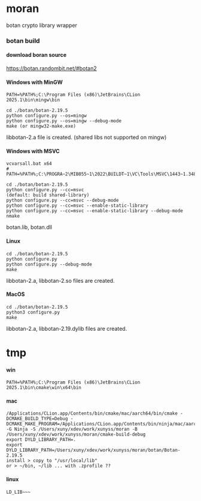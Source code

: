 # moran
botan crypto library wrapper

### botan build
#### download boran source
https://botan.randombit.net/#botan2

#### Windows with MinGW
```
PATH=%PATH%;C:\Program Files (x86)\JetBrains\CLion 2025.1\bin\mingw\bin

cd ./botan/botan-2.19.5
python configure.py --os=mingw
python configure.py --os=mingw --debug-mode
make (or mingw32-make.exe)
```
libbotan-2.a file is created. (shared libs not supported on mingw)

#### Windows with MSVC
```
vcvarsall.bat x64
# PATH=%PATH%;C:\PROGRA~2\MIB055~1\2022\BUILDT~1\VC\Tools\MSVC\1443~1.348\bin\Hostx64\x64

cd ./botan/botan-2.19.5
python configure.py --cc=msvc                                      (default: build shared-library)
python configure.py --cc=msvc --debug-mode
python configure.py --cc=msvc --enable-static-library
python configure.py --cc=msvc --enable-static-library --debug-mode
nmake
```
botan.lib, botan.dll

#### Linux
```
cd ./botan/botan-2.19.5
python configure.py
python configure.py --debug-mode
make
```
libbotan-2.a, libbotan-2.so files are created.

#### MacOS
```
cd ./botan/botan-2.19.5
python3 configure.py
make
```
libbotan-2.a, libbotan-2.19.dylib files are created.

# tmp
#### win
```
PATH=%PATH%;C:\Program Files (x86)\JetBrains\CLion 2025.1\bin\cmake\win\x64\bin
```
#### mac
```
/Applications/CLion.app/Contents/bin/cmake/mac/aarch64/bin/cmake -DCMAKE_BUILD_TYPE=Debug -DCMAKE_MAKE_PROGRAM=/Applications/CLion.app/Contents/bin/ninja/mac/aarch64/ninja -G Ninja -S /Users/xuny/xdev/work/xunyss/moran -B /Users/xuny/xdev/work/xunyss/moran/cmake-build-debug
export DYLD_LIBRARY_PATH=.
export DYLD_LIBRARY_PATH=/Users/xuny/xdev/work/xunyss/moran/botan/Botan-2.19.5
install > copy to "/usr/local/lib"
or > ~/bin, ~/lib ... with .zprofile ??
```
#### linux
```
LD_LIB~~~
```
